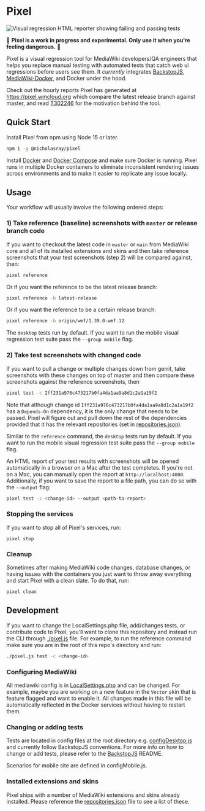 # Pixel

![Visual regression HTML reporter showing failing and passing tests](reporter.png)

🚨 **Pixel is a work in progress and experimental. Only use it when you're feeling dangerous.** 🚨

Pixel is a visual regression tool for MediaWiki developers/QA engineers that
helps you replace manual testing with automated tests that catch web ui
regressions before users see them. It *currently* integrates
[BackstopJS](https://github.com/garris/BackstopJS),
[MediaWiki-Docker](https://www.mediawiki.org/wiki/MediaWiki-Docker), and Docker
under the hood.

Check out the hourly reports Pixel has generated at https://pixel.wmcloud.org
which compare the latest release branch against master, and read
[T302246](https://phabricator.wikimedia.org/T302246) for the motivation behind
the tool.

## Quick Start

Install Pixel from npm using Node 15 or later.

```sh
npm i -g @nicholasray/pixel
```

Install [Docker](https://docs.docker.com/get-docker/) and [Docker
Compose](https://docs.docker.com/compose/install/) and make sure Docker is
running.  Pixel runs in multiple Docker containers to eliminate inconsistent
rendering issues across environments and to make it easier to replicate any
issue locally.

## Usage

Your workflow will usually involve the following ordered steps:

### 1) Take reference (baseline) screenshots with `master` or release branch code

If you want to checkout the latest code in `master` or `main` from MediaWiki
core and all of its installed extensions and skins and then take reference
screenshots that your test screenshots (step 2) will be compared against, then:

```sh
pixel reference
```

Or if you want the reference to be the latest release branch:

```sh
pixel reference -b latest-release
```

Or if you want the reference to be a certain release branch:

```sh
pixel reference -b origin/wmf/1.39.0-wmf.12
```

The `desktop` tests run by default. If you want to run the mobile visual
regression test suite pass the `--group mobile` flag.

### 2) Take test screenshots with changed code

If you want to pull a change or multiple changes down from gerrit, take
screenshots with these changes on top of master and then compare these
screenshots against the reference screenshots, then

```sh
pixel test -c Iff231a976c473217b0fa4da1aa9a8d1c2a1a19f2
```

Note that although change id `Iff231a976c473217b0fa4da1aa9a8d1c2a1a19f2` has a
`Depends-On` dependency, it is the only change that needs to be passed. Pixel
will figure out and pull down the rest of the dependencies provided that it has
the relevant repositories (set in [repositories.json](repositories.json)).

Similar to the `reference` command, the `desktop` tests run by default. If you
want to run the mobile visual regression test suite pass the `--group mobile`
flag.

An HTML report of your test results with screenshots will be opened
automatically in a browser on a Mac after the test completes. If you're not on a
Mac, you can manually open the report at `http://localhost:4000`. Additionally,
if you want to save the report to a file path, you can do so with the `--output`
flag:

```sh
pixel test -c <change-id> --output <path-to-report>
```

### Stopping the services

If you want to stop all of Pixel's services, run:

```
pixel stop
```

### Cleanup

Sometimes after making MediaWiki code changes, database changes, or having
issues with the containers you just want to throw away everything and start
Pixel with a clean slate. To do that, run:

```
pixel clean
```

## Development

If you want to change the LocalSettings.php file, add/changes tests, or
contribute code to Pixel, you'll want to clone this repository and instead run
the CLI through [./pixel.js](./pixel.js) file. For example, to run the reference
command make sure you are in the root of this repo's directory and run:

```sh
./pixel.js test -c <change-id>
```

### Configuring MediaWiki

All mediawiki config is in [LocalSettings.php](LocalSettings.php) and can be
changed. For example, maybe you are working on a new feature in the `Vector`
skin that is feature flagged and want to enable it. All changes made in this
file will be automatically reflected in the Docker services without having to
restart them.

### Changing or adding tests

Tests are located in config files at the root directory e.g.
[configDesktop.js](configDesktop.js) and currently follow BackstopJS
conventions. For more info on how to change or add tests, please refer to the
[BackstopJS](https://github.com/garris/BackstopJS) README.

Scenarios for mobile site are defined in configMobile.js.

### Installed extensions and skins

Pixel ships with a number of MediaWiki extensions and skins already installed.
Please reference the [repositories.json](repositories.json) file to see a
list of these.
